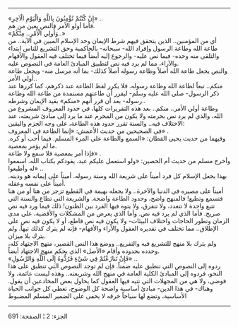 ------------------------------------------------------------------------

«إِنْ كُنْتُمْ تُؤْمِنُونَ بِاللَّهِ وَالْيَوْمِ الْآخِرِ» ..  
فأما أولو الأمر فالنص يعين من هم.  
«وَأُولِي الْأَمْرِ.. مِنْكُمْ..»  
أي من المؤمنين.. الذين يتحقق فيهم شرط الإيمان وحد الإسلام المبين في
الآية.. من طاعة الله وطاعة الرسول وإفراد الله- سبحانه- بالحاكمية وحق
التشريع للناس ابتداء والتلقي منه وحده- فيما نص عليه- والرجوع إليه أيضاً
فيما تختلف فيه العقول والأفهام والآراء، مما لم يرد فيه نص لتطبيق المبادئ
العامة في النصوص عليه.  
والنص يجعل طاعة الله أصلاً وطاعة رسوله أصلاً كذلك- بما أنه مرسل منه- ويجعل
طاعة أولي الأمر..  
منكم.. تبعاً لطاعة الله وطاعة رسوله. فلا يكرر لفظ الطاعة عند ذكرهم، كما
كررها عند ذكر الرسول- صلى الله عليه وسلم- ليقرر أن طاعتهم مستمدة من طاعة
الله وطاعة رسوله- بعد أن قرر أنهم «منكم» بقيد الإيمان وشرطه..  
وطاعة أولي الأمر.. منكم.. بعد هذه التقريرات كلها، في حدود المعروف
المشروع من الله، والذي لم يرد نص بحرمته ولا يكون من المحرم عند ما يرد
إلى مبادئ شريعته، عند الاختلاف فيه.. والسنة تقرر حدود هذه الطاعة، على
وجه الجزم واليقين:  
في الصحيحين من حديث الأعمش: «إنما الطاعة في المعروف» .  
وفيهما من حديث يحيى القطان: «السمع والطاعة على المرء المسلم. فيما أحب أو
كره. ما لم يؤمر بمعصية.  
فإذا أمر بمعصية فلا سمع ولا طاعة» .  
وأخرج مسلم من حديث أم الحصين: «ولو استعمل عليكم عبد. يقودكم بكتاب الله.
اسمعوا له وأطيعوا» ..  
بهذا يجعل الإسلام كل فرد أميناً على شريعة الله وسنة رسوله. أميناً على
إيمانه هو ودينه. أميناً على نفسه وعقله.  
أميناً على مصيره في الدنيا والآخرة.. ولا يجعله بهيمة في القطيع تزجر من
هنا أو من هنا فتسمع وتطيع! فالمنهج واضح، وحدود الطاعة واضحة. والشريعة
التي تطاع والسنة التي تتبع واحدة لا تتعدد، ولا تتفرق، ولا يتوه فيها
الفرد بين الظنون! ذلك فيما ورد فيه نص صريح. فأما الذي لم يرد فيه نص.
وأما الذي يعرض من المشكلات والأقضية، على مدى الزمان وتطور الحاجات
واختلاف البيئات- ولا يكون فيه نص قاطع، أو لا يكون فيه نص على الإطلاق..
مما تختلف في تقديره العقول والآراء والأفهام- فإنه لم يترك كذلك تيهاً. ولم
يترك بلا ميزان.  
ولم يترك بلا منهج للتشريع فيه والتفريع.. ووضع هذا النص القصير، منهج
الاجتهاد كله، وحدده بحدوده وأقام «الأصل» الذي يحكم منهج الاجتهاد أيضاً.  
«فَإِنْ تَنازَعْتُمْ فِي شَيْءٍ فَرُدُّوهُ إِلَى اللَّهِ وَالرَّسُولِ» ..  
ردوه إلى النصوص التي تنطبق عليه ضمناً. فإن لم توجد النصوص التي تنطبق على
هذا النحو، فردوه إلى المبادئ الكلية العامة في منهج الله وشريعته.. وهذه
ليست عائمة، ولا فوضى، ولا هي من المجهلات التي تتيه فيها العقول كما يحاول
بعض المخادعين أن يقول. وهناك- في هذا الدين- مبادئ أساسية واضحة كل
الوضوح، تغطي كل جوانب الحياة الأساسية، وتضع لها سياجاً خرقه لا يخفى على
الضمير المسلم المضبوط

------------------------------------------------------------------------

الجزء: 2 ¦ الصفحة: 691
